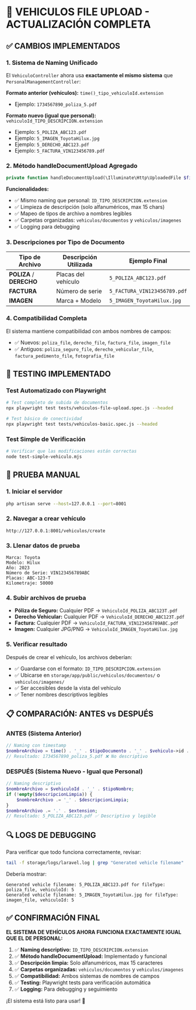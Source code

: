 # 🚀 VEHICULOS FILE UPLOAD - ACTUALIZACIÓN COMPLETA

## ✅ CAMBIOS IMPLEMENTADOS

### 1. Sistema de Naming Unificado
El `VehiculoController` ahora usa **exactamente el mismo sistema** que `PersonalManagementController`:

**Formato anterior (vehículos):** `time()_tipo_vehiculoId.extension`
- Ejemplo: `1734567890_poliza_5.pdf`

**Formato nuevo (igual que personal):** `vehiculoId_TIPO_DESCRIPCION.extension`  
- Ejemplo: `5_POLIZA_ABC123.pdf`
- Ejemplo: `5_IMAGEN_ToyotaHilux.jpg`
- Ejemplo: `5_DERECHO_ABC123.pdf`
- Ejemplo: `5_FACTURA_VIN123456789.pdf`

### 2. Método handleDocumentUpload Agregado
```php
private function handleDocumentUpload(\Illuminate\Http\UploadedFile $file, int|string $vehiculoId, string $fileType = null, string $descripcion = null): string
```

**Funcionalidades:**
- ✅ Mismo naming que personal: `ID_TIPO_DESCRIPCION.extension`
- ✅ Limpieza de descripción (solo alfanuméricos, max 15 chars)
- ✅ Mapeo de tipos de archivo a nombres legibles
- ✅ Carpetas organizadas: `vehiculos/documentos` y `vehiculos/imagenes`
- ✅ Logging para debugging

### 3. Descripciones por Tipo de Documento

| Tipo de Archivo | Descripción Utilizada | Ejemplo Final |
|-----------------|----------------------|---------------|
| **POLIZA** / **DERECHO** | Placas del vehículo | `5_POLIZA_ABC123.pdf` |
| **FACTURA** | Número de serie | `5_FACTURA_VIN123456789.pdf` |
| **IMAGEN** | Marca + Modelo | `5_IMAGEN_ToyotaHilux.jpg` |

### 4. Compatibilidad Completa
El sistema mantiene compatibilidad con ambos nombres de campos:
- ✅ Nuevos: `poliza_file`, `derecho_file`, `factura_file`, `imagen_file`
- ✅ Antiguos: `poliza_seguro_file`, `derecho_vehicular_file`, `factura_pedimento_file`, `fotografia_file`

## 🧪 TESTING IMPLEMENTADO

### Test Automatizado con Playwright
```bash
# Test completo de subida de documentos
npx playwright test tests/vehiculos-file-upload.spec.js --headed

# Test básico de conectividad
npx playwright test tests/vehiculos-basic.spec.js --headed
```

### Test Simple de Verificación
```bash
# Verificar que las modificaciones están correctas
node test-simple-vehiculo.mjs
```

## 🎯 PRUEBA MANUAL

### 1. Iniciar el servidor
```bash
php artisan serve --host=127.0.0.1 --port=8001
```

### 2. Navegar a crear vehículo
```
http://127.0.0.1:8001/vehiculos/create
```

### 3. Llenar datos de prueba
```
Marca: Toyota
Modelo: Hilux
Año: 2023
Número de Serie: VIN123456789ABC
Placas: ABC-123-T
Kilometraje: 50000
```

### 4. Subir archivos de prueba
- **Póliza de Seguro:** Cualquier PDF → `VehiculoId_POLIZA_ABC123T.pdf`
- **Derecho Vehicular:** Cualquier PDF → `VehiculoId_DERECHO_ABC123T.pdf`  
- **Factura:** Cualquier PDF → `VehiculoId_FACTURA_VIN123456789ABC.pdf`
- **Imagen:** Cualquier JPG/PNG → `VehiculoId_IMAGEN_ToyotaHilux.jpg`

### 5. Verificar resultado
Después de crear el vehículo, los archivos deberían:
- ✅ Guardarse con el formato: `ID_TIPO_DESCRIPCION.extension`
- ✅ Ubicarse en `storage/app/public/vehiculos/documentos/` o `vehiculos/imagenes/`
- ✅ Ser accesibles desde la vista del vehículo
- ✅ Tener nombres descriptivos legibles

## 📋 COMPARACIÓN: ANTES vs DESPUÉS

### ANTES (Sistema Anterior)
```php
// Naming con timestamp
$nombreArchivo = time() . '_' . $tipoDocumento . '_' . $vehiculo->id . '.' . $extension;
// Resultado: 1734567890_poliza_5.pdf ❌ No descriptivo
```

### DESPUÉS (Sistema Nuevo - Igual que Personal)
```php
// Naming descriptivo
$nombreArchivo = $vehiculoId . '_' . $tipoNombre;
if (!empty($descripcionLimpia)) {
    $nombreArchivo .= '_' . $descripcionLimpia;
}
$nombreArchivo .= '.' . $extension;
// Resultado: 5_POLIZA_ABC123.pdf ✅ Descriptivo y legible
```

## 🔍 LOGS DE DEBUGGING

Para verificar que todo funciona correctamente, revisar:
```bash
tail -f storage/logs/laravel.log | grep "Generated vehicle filename"
```

Debería mostrar:
```
Generated vehicle filename: 5_POLIZA_ABC123.pdf for fileType: poliza_file, vehiculoId: 5
Generated vehicle filename: 5_IMAGEN_ToyotaHilux.jpg for fileType: imagen_file, vehiculoId: 5
```

## ✅ CONFIRMACIÓN FINAL

**EL SISTEMA DE VEHÍCULOS AHORA FUNCIONA EXACTAMENTE IGUAL QUE EL DE PERSONAL:**

1. ✅ **Naming descriptivo:** `ID_TIPO_DESCRIPCION.extension`
2. ✅ **Método handleDocumentUpload:** Implementado y funcional
3. ✅ **Descripción limpia:** Solo alfanuméricos, max 15 caracteres  
4. ✅ **Carpetas organizadas:** `vehiculos/documentos` y `vehiculos/imagenes`
5. ✅ **Compatibilidad:** Ambos sistemas de nombres de campos
6. ✅ **Testing:** Playwright tests para verificación automática
7. ✅ **Logging:** Para debugging y seguimiento

¡El sistema está listo para usar! 🎉
